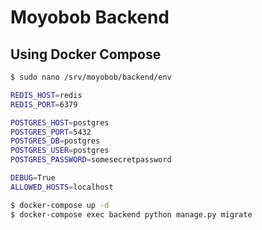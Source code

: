 # Moyobob Backend

## Using Docker Compose

```bash
$ sudo nano /srv/moyobob/backend/env

REDIS_HOST=redis
REDIS_PORT=6379

POSTGRES_HOST=postgres
POSTGRES_PORT=5432
POSTGRES_DB=postgres
POSTGRES_USER=postgres
POSTGRES_PASSWORD=somesecretpassword

DEBUG=True
ALLOWED_HOSTS=localhost

$ docker-compose up -d
$ docker-compose exec backend python manage.py migrate
```
